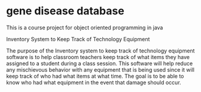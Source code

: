 # gene disease database

This is a course project for object oriented programming in java

Inventory System to Keep Track of Technology Equipment

The purpose of the Inventory system to keep track of technology equipment software is to help classroom
teachers keep track of what items they have assigned to a student during a class session.
This software will help reduce any mischievous behavior with any equipment that is being
used since it will keep track of who had what items at what time. The goal is to be able
to know who had what equipment in the event that damage should occur.